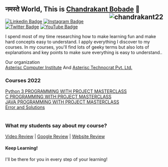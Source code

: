 ## नमस्ते World, This is <a href="https://asterisc.in/chandrakant/">Chandrakant Bobade</a> 👋 <img src="https://komarev.com/ghpvc/?username=chandrakant22&label=Profile%20views&color=0e75b6&style=flat" align="right" alt="chandrakant22" />

[![Linkedin Badge](https://img.shields.io/badge/-chandrakant22-blue?style=flat&logo=Linkedin&logoColor=white&link=https://www.linkedin.com/in/chandrakant22/)](https://www.linkedin.com/in/chandrakant22/) [![Instagram Badge](https://img.shields.io/badge/-@chandrakant22-purple?style=flat&logo=instagram&logoColor=white&link=https://instagram.com/chandrakant22/)](https://instagram.com/chandrakant22) [![Twitter Badge](https://img.shields.io/badge/-@chandrakant22-1ca0f1?style=flat-square&labelColor=1ca0f1&logo=twitter&logoColor=white&link=https://twitter.com/chandrakant_22)](https://twitter.com/chandrakant_22) [![YouTube Badge](https://img.shields.io/badge/-@CHANDRAKANT22-c4302b?style=flat-square&labelColor=c4302b&logo=youtube&logoColor=white&link=https://www.youtube.com/channel/UC3nPrwX-1PimRT7qafhkvrA)](https://www.youtube.com/channel/UC3nPrwX-1PimRT7qafhkvrA)
<!--[![Website Badge](https://img.shields.io/badge/-chandrakant.in-47CCCC?style=flat&logo=Google-Chrome&logoColor=white&link=https://asterisc.in/chandrakant/)](https://asterisc.in/chandrakant/)-->



I spend most of my time researching how to make learning fun and make hard concepts easy to understand. I apply everything I discover to my courses. In my courses, you'll find lots of geeky terms but also lots of explanations and key points to make sure everything is easy to understand..

Our organization<br/>
<a href="https://asterisc.in/">Asterisc Computer Institute</a> And
<a href="http://www.technocrat.asterisc.in/">Asterisc Technocrat Pvt. Ltd.</a>


<h3>Courses 2022</h3>
<a href="https://youtube.com/playlist?list=PLuzT-U16VgbthU06HkjXkcSK3_3GTfHtC">Python 3 PROGRAMMING WITH PROJECT MASTERCLASS</a></br>
<a href="https://youtu.be/D-z2KLrKTME">C PROGRAMMING WITH PROJECT MASTERCLASS</a></br>
<a href="https://youtube.com/playlist?list=PLuzT-U16VgbtzHYXHZJphKwPlRf4M12lV">JAVA PROGRAMMING WITH PROJECT MASTERCLASS</a></br>
<a href="https://youtube.com/playlist?list=PLuzT-U16VgbtgfzWUc9lD7uKw3Kfg4udW">Error and Solutions</a></br></br>


<h3>What my students say about my course?</h3>
<a href="https://youtube.com/playlist?list=PLuzT-U16Vgbta9Fi_DuwS-jpyjEXyAk4p">Video Review</a> | 
<a href="https://g.page/asterisc-computer?share">Google Review</a> | 
<a href="https://asterisc.in/testimonials/">Website Review</a>


<h4>Keep Learning!</h4> I'll be there for you in every step of your learning!

 <!--## 🔥 Visitor Count 
 ![Visitor Count](https://profile-counter.glitch.me/{chandrakant22}/count.svg)-->
